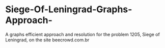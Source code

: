 # Siege-Of-Leningrad-Graphs-Approach-
A graphs efficient approach and resolution for the problem 1205, Siege of Leningrad, on the site beecrowd.com.br
